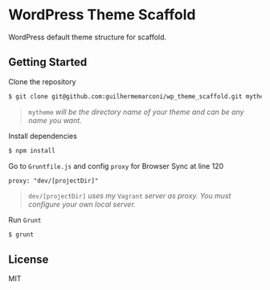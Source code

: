 # WordPress Theme Scaffold

WordPress default theme structure for scaffold.

## Getting Started

Clone the repository

```bash
$ git clone git@github.com:guilhermemarconi/wp_theme_scaffold.git mytheme && cd mytheme
```

> `mytheme` _will be the directory name of your theme and can be any name you want._

Install dependencies

```bash
$ npm install
```

Go to `Gruntfile.js` and config `proxy` for Browser Sync at line 120

```
proxy: "dev/[projectDir]"
```

> `dev/[projectDir]` _uses my_ `Vagrant` _server as proxy. You must configure your own local server._

Run `Grunt`

```bash
$ grunt
```

## License

MIT
